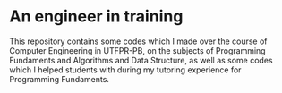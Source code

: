 # An engineer in training

This repository contains some codes which I made over the course of Computer Engineering in UTFPR-PB, on the subjects of Programming Fundaments and Algorithms and Data Structure, as well as some codes which I helped students with during my tutoring experience for Programming Fundaments.

